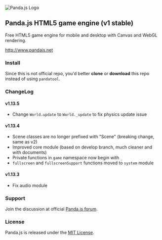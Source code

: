 ![Panda.js Logo](http://www.pandajs.net/img/panda_178x120.png)

## Panda.js HTML5 game engine (v1 stable)

Free HTML5 game engine for mobile and desktop with Canvas and WebGL rendering.

http://www.pandajs.net

### Install

Since this is not official repo, you'd better **clone** or **download** this repo
instead of using `pandatool`.

### ChangeLog

#### v1.13.5

- Change `World.update` to `World._update` to fix physics update issue

#### v1.13.4

- Scene classes are no longer prefixed with "Scene" (breaking change, same as v2)
- Improved core module (based on develop branch, much cleaner and with documents)
- Private functions in `game` namespace now begin with `_`
- `fullscreen` and `fullscreenSupport` functions moved to `system` module

#### v1.13.3

- Fix audio module

### Support

Join the discussion at official [Panda.js forum](http://www.html5gamedevs.com/forum/19-pandajs/).

### License

Panda.js is released under the [MIT License](http://opensource.org/licenses/MIT).
